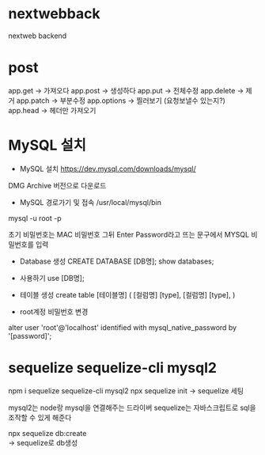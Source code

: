 # nextwebback
nextweb backend

# post

app.get -> 가져오다
app.post -> 생성하다
app.put -> 전체수정
app.delete -> 제거
app.patch -> 부분수정
app.options -> 찔러보기 (요청보낼수 있는지?)
app.head -> 헤더만 가져오기

# MySQL 설치

- MySQL 설치
https://dev.mysql.com/downloads/mysql/

DMG Archive 버전으로 다운로드

- MySQL 경로가기 및 접속
/usr/local/mysql/bin

mysql -u root -p

초기 비밀번호는 MAC 비밀번호
그뒤 Enter Password라고 뜨는 문구에서 MYSQL 비밀번호를 입력

- Database 생성
 CREATE DATABASE [DB명];
 show databases;

- 사용하기
 use [DB명];

- 테이블 생성
create table [테이블명] (
    [컬럼명] [type],
    [컬럼명] [type],
)

- root계정 비밀번호 변경

 alter user 'root'@'localhost' identified with mysql_native_password by '[password]';

# sequelize sequelize-cli mysql2

npm i sequelize sequelize-cli mysql2
npx sequelize init
    -> sequelize 세팅

mysql2는 node랑 mysql을 연결해주는 드라이버
sequelize는 자바스크립트로 sql을 조작할 수 있게 해준다

npx sequelize db:create   
    -> sequelize로 db생성